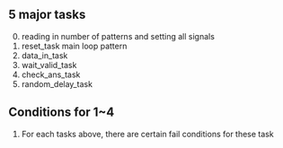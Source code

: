 ## 5 major tasks
0. reading in number of patterns and setting all signals
1. reset_task
main loop pattern
2. data_in_task
3. wait_valid_task
4. check_ans_task
5. random_delay_task

## Conditions for 1~4
1. For each tasks above, there are certain fail conditions for these task